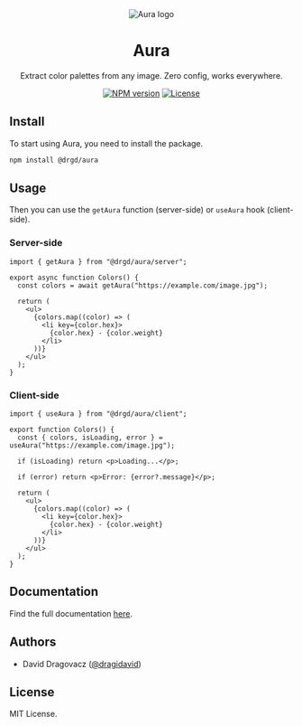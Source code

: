<div align="center">
  <picture>
    <img alt="Aura logo" src="https://github.com/user-attachments/assets/4ffe1daa-77dd-4e78-8109-f79f90688b7f">
  </picture>
  
  <h1><b>Aura</b></h1>
  <p>Extract color palettes from any image. Zero config, works everywhere.</p>
</div>

<div align="center">

[![NPM version](https://img.shields.io/npm/v/%40drgd%2Faura?style=flat-square)](https://npmjs.org/package/@drgd/aura)
[![License](https://img.shields.io/npm/l/@drgd/aura.svg?style=flat-square)](https://github.com/dragidavid/aura/blob/main/LICENSE)

</div>

## Install

To start using Aura, you need to install the package.

```bash
npm install @drgd/aura
```

## Usage

Then you can use the `getAura` function (server-side) or `useAura` hook (client-side).

### Server-side

```tsx
import { getAura } from "@drgd/aura/server";

export async function Colors() {
  const colors = await getAura("https://example.com/image.jpg");

  return (
    <ul>
      {colors.map((color) => (
        <li key={color.hex}>
          {color.hex} - {color.weight}
        </li>
      ))}
    </ul>
  );
}
```

### Client-side

```tsx
import { useAura } from "@drgd/aura/client";

export function Colors() {
  const { colors, isLoading, error } = useAura("https://example.com/image.jpg");

  if (isLoading) return <p>Loading...</p>;

  if (error) return <p>Error: {error?.message}</p>;

  return (
    <ul>
      {colors.map((color) => (
        <li key={color.hex}>
          {color.hex} - {color.weight}
        </li>
      ))}
    </ul>
  );
}
```

## Documentation

Find the full documentation [here](https://aura.dragi.me/docs).

## Authors

- David Dragovacz ([@dragidavid](https://x.com/dragidavid))

## License

MIT License.
